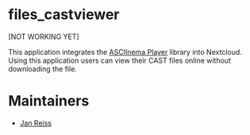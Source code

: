 files_castviewer
======

[NOT WORKING YET]

This application integrates the [ASCIInema Player](https://github.com/asciinema/asciinema-player) library into Nextcloud. Using this application users can view their CAST files online without downloading the file.

Maintainers
===========

- [Jan Reiss](https://github.com/JRSmile)
